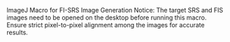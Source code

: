 ImageJ Macro for FI-SRS Image Generation
Notice: The target SRS and FIS images need to be opened on the desktop before running this macro.
Ensure strict pixel-to-pixel alignment among the images for accurate results.
